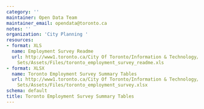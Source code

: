 ```yaml
---
category: ''
maintainer: Open Data Team
maintainer_email: opendata@toronto.ca
notes: ''
organization: 'City Planning '
resources:
- format: XLS
  name: Employment Survey Readme
  url: http://www1.toronto.ca/City Of Toronto/Information & Technology/Open Data/Data
    Sets/Assets/Files/toronto_employment_survey_readme.xls
- format: XLSX
  name: Toronto Employment Survey Summary Tables
  url: http://www1.toronto.ca/City Of Toronto/Information & Technology/Open Data/Data
    Sets/Assets/Files/toronto_employment_survey.xlsx
schema: default
title: Toronto Employment Survey Summary Tables
---
```

